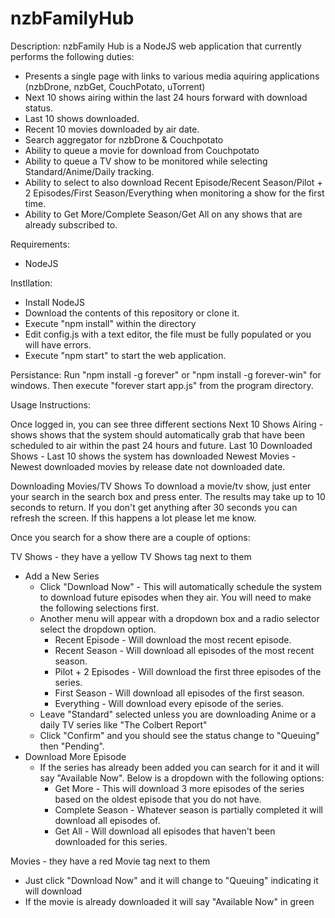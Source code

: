 nzbFamilyHub
=================

Description: nzbFamily Hub is a NodeJS web application that currently performs the following duties:
  - Presents a single page with links to various media aquiring applications (nzbDrone, nzbGet, CouchPotato, uTorrent)
  - Next 10 shows airing within the last 24 hours forward with download status.
  - Last 10 shows downloaded.
  - Recent 10 movies downloaded by air date.
  - Search aggregator for nzbDrone & Couchpotato
  - Ability to queue a movie for download from Couchpotato
  - Ability to queue a TV show to be monitored while selecting Standard/Anime/Daily tracking.
  - Ability to select to also download Recent Episode/Recent Season/Pilot + 2 Episodes/First Season/Everything when monitoring a show for the first time.
  - Ability to Get More/Complete Season/Get All on any shows that are already subscribed to.

Requirements:
  - NodeJS

Instllation:
  - Install NodeJS
  - Download the contents of this repository or clone it.
  - Execute "npm install" within the directory
  - Edit config.js with a text editor, the file must be fully populated or you will have errors.
  - Execute "npm start" to start the web application.

Persistance: Run "npm install -g forever" or "npm install -g forever-win" for windows. Then execute "forever start app.js" from the program directory.


Usage Instructions:

Once logged in, you can see three different sections
Next 10 Shows Airing - shows shows that the system should automatically grab that have been scheduled to air within the past 24 hours and future.
Last 10 Downloaded Shows - Last 10 shows the system has downloaded
Newest Movies - Newest downloaded movies by release date not downloaded date.

Downloading Movies/TV Shows
To download a movie/tv show, just enter your search in the search box and press enter. The results may take up to 10 seconds to return. If you don't get anything after 30 seconds you can refresh the screen. If this happens a lot please let me know.

Once you search for a show there are a couple of options:

TV Shows - they have a yellow TV Shows tag next to them
  - Add a New Series
    - Click "Download Now" - This will automatically schedule the system to download future episodes when they air. You will need to make the following selections first.
    - Another menu will appear with a dropdown box and a radio selector select the dropdown option.
      - Recent Episode - Will download the most recent episode.
      - Recent Season - Will download all episodes of the most recent season.
      - Pilot + 2 Episodes - Will download the first three episodes of the series.
      - First Season - Will download all episodes of the first season.
      - Everything - Will download every episode of the series.
    - Leave "Standard" selected unless you are downloading Anime or a daily TV series like "The Colbert Report"
    - Click "Confirm" and you should see the status change to "Queuing" then "Pending".
  - Download More Episode
    - If the series has already been added you can search for it and it will say "Available Now". Below is a dropdown with the following options:
      - Get More - This will download 3 more episodes of the series based on the oldest episode that you do not have.
      - Complete Season - Whatever season is partially completed it will download all episodes of.
      - Get All - Will download all episodes that haven't been downloaded for this series.
  

Movies - they have a red Movie tag next to them
  - Just click "Download Now" and it will change to "Queuing" indicating it will download
  - If the movie is already downloaded it will say "Available Now" in green
